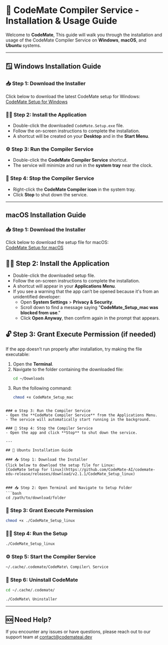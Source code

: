 # 🚀 CodeMate Compiler Service - Installation & Usage Guide

Welcome to **CodeMate**, This guide will walk you through the installation and usage of the CodeMate Compiler Service on **Windows**, **macOS**, and **Ubuntu** systems.

---

## 🪟 Windows Installation Guide

### 📥 Step 1: Download the Installer
Click below to download the latest CodeMate setup for Windows:  
[CodeMate Setup for Windows](https://github.com/CodeMate-AI/codemate-edu-release/releases/download/v2.1.1/CodeMate_Setup.exe)

### 🧑‍💻 Step 2: Install the Application
- Double-click the downloaded `CodeMate.Setup.exe` file.
- Follow the on-screen instructions to complete the installation.
- A shortcut will be created on your **Desktop** and in the **Start Menu**.

### ⚙️ Step 3: Run the Compiler Service
- Double-click the **CodeMate Compiler Service** shortcut.
- The service will minimize and run in the **system tray** near the clock.

### 🛑 Step 4: Stop the Compiler Service
- Right-click the **CodeMate Compiler icon** in the system tray.
- Click **Stop** to shut down the service.

---

##  macOS Installation Guide

### 📥 Step 1: Download the Installer
Click below to download the setup file for macOS:  
[CodeMate Setup for macOS](https://github.com/CodeMate-AI/codemate-edu-release/releases/download/v2.1.1/CodeMate_Setup_mac)

## 🧑‍💻 Step 2: Install the Application

- Double-click the downloaded setup file.
- Follow the on-screen instructions to complete the installation.
- A shortcut will appear in your **Applications Menu**.
- If you see a warning that the app can’t be opened because it's from an unidentified developer:
  - Open **System Settings** > **Privacy & Security**.
  - Scroll down to find a message saying "**CodeMate_Setup_mac was blocked from use**."
  - Click **Open Anyway**, then confirm again in the prompt that appears.

## 🔓 Step 3: Grant Execute Permission (if needed)

If the app doesn’t run properly after installation, try making the file executable:

1. Open the **Terminal**.
2. Navigate to the folder containing the downloaded file:
   ```bash
   cd ~/Downloads 
   ```
3. Run the following command:
   ```bash
   chmod +x CodeMate_Setup_mac   
```

### ⚙️ Step 3: Run the Compiler Service
- Open the **CodeMate Compiler Service** from the Applications Menu.
- The service will automatically start running in the background.

### 🛑 Step 4: Stop the Compiler Service
- Open the app and click **Stop** to shut down the service.

---

## 🐧 Ubuntu Installation Guide

### 📥 Step 1: Download the Installer
Click below to download the setup file for Linux:  
[CodeMate Setup for linux](https://github.com/CodeMate-AI/codemate-edu-release/releases/download/v2.1.1/CodeMate_Setup_linux)


### 📥 Step 2: Open Terminal and Navigate to Setup Folder
```bash
cd /path/to/download/folder
```

### 🔐 Step 3: Grant Execute Permission
```bash
chmod +x ./CodeMate_Setup_linux
```

### 🧑‍💻 Step 4: Run the Setup
```bash
./CodeMate_Setup_linux
```

### ⚙️ Step 5: Start the Compiler Service
```bash
~/.cache/.codemate/CodeMate\ Compiler\ Service
```

### 🛑 Step 6: Uninstall CodeMate
```bash
cd ~/.cache/.codemate/
```
```bash
./CodeMate\ Uninstaller
```

---

## 🆘 Need Help?

If you encounter any issues or have questions, please reach out to our support team at contact@codemateai.dev
